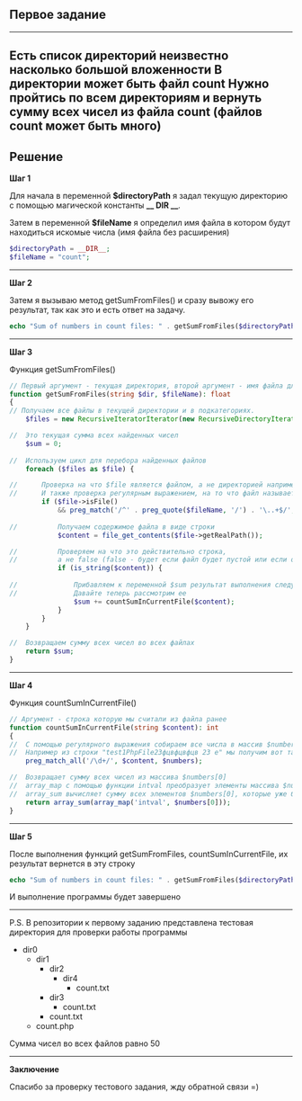 Первое задание
-
---
Есть список директорий неизвестно насколько большой вложенности
В директории может быть файл count
Нужно пройтись по всем директориям и вернуть сумму всех чисел из файла count (файлов count может быть много)
---


Решение
-

**Шаг 1**

Для начала в переменной **$directoryPath** я задал текущую директорию с помощью магической константы **__ DIR __**.

Затем в переменной **$fileName** я определил имя файла в котором будут находиться искомые числа (имя файла без расширения)
```php
$directoryPath = __DIR__;
$fileName = "count";
```

---
**Шаг 2**

Затем я вызываю метод getSumFromFiles() и сразу вывожу его результат, так как это и есть ответ на задачу.
```php
echo "Sum of numbers in count files: " . getSumFromFiles($directoryPath, $fileName);
```

---
**Шаг 3**

Функция getSumFromFiles()
```php
// Первый аргумент - текущая директория, второй аргумент - имя файла для поиска чисел без расширения
function getSumFromFiles(string $dir, $fileName): float
{
// Получаем все файлы в текущей директории и в подкатегориях.
    $files = new RecursiveIteratorIterator(new RecursiveDirectoryIterator($dir));

//  Это текущая сумма всех найденных чисел 
    $sum = 0;
    
//  Используем цикл для перебора найденных файлов
    foreach ($files as $file) {

//      Проверка на что $file является файлом, а не директорией например
//      И также проверка регулярным выражением, на то что файл называется как $fileName.* (* - любое расширение)
        if ($file->isFile()
            && preg_match('/^' . preg_quote($fileName, '/') . '\..+$/', $file->getFilename())) {
            
//          Получаем содержимое файла в виде строки
            $content = file_get_contents($file->getRealPath());

//          Проверяем на что это действительно строка,
//          а не false (false - будет если файл будет пустой или если он не был правильно прочитан)
            if (is_string($content)) {
            
//              Прибавляем к переменной $sum результат выполнения следующей функции countSumInCurrentFile()
//              Давайте теперь рассмотрим ее
                $sum += countSumInCurrentFile($content);
            }
        }
    }

//  Возвращаем сумму всех чисел во всех файлах
    return $sum;
}
```

---
**Шаг 4**

Функция countSumInCurrentFile()
```php
// Аргумент - строка которую мы считали из файла ранее
function countSumInCurrentFile(string $content): int
{
//  С помощью регулярного выражения собираем все числа в массив $numbers
//  Например из строки "test1PhpFile23фцвфцвфцв 23 e" мы получим вот такой массив $numbers = [["1", "23", "23"], ...]
    preg_match_all('/\d+/', $content, $numbers);

//  Возвращает сумму всех чисел из массива $numbers[0]
//  array_map с помощью функции intval преобразует элементы массива $numbers[0] в целые числа
//  array_sum вычисляет сумму всех элементов $numbers[0], которые уже были преобразованы в целые числа
    return array_sum(array_map('intval', $numbers[0]));
}
```

---
**Шаг 5**

После выполнения функций getSumFromFiles, countSumInCurrentFile, их результат вернется в эту строку
```php
echo "Sum of numbers in count files: " . getSumFromFiles($directoryPath, $fileName);
```
И выполнение программы будет завершено

---
P.S. 
В репозитории к первому заданию представлена тестовая директория для проверки работы программы
- dir0
  - dir1
    - dir2
      - dir4
        - count.txt
    - dir3
      - count.txt
    - count.txt
  - count.php

Сумма чисел во всех файлов равно 50

---
**Заключение**

Спасибо за проверку тестового задания, жду обратной связи =)